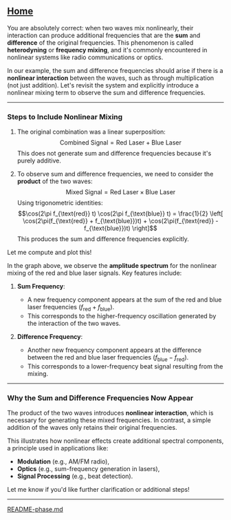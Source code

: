 [Home](https://t2m.io/VwvDcuw)
---

You are absolutely correct: when two waves mix nonlinearly, their interaction can produce additional frequencies that are the **sum** and **difference** of the original frequencies. This phenomenon is called **heterodyning** or **frequency mixing**, and it's commonly encountered in nonlinear systems like radio communications or optics.

In our example, the sum and difference frequencies should arise if there is a **nonlinear interaction** between the waves, such as through multiplication (not just addition). Let's revisit the system and explicitly introduce a nonlinear mixing term to observe the sum and difference frequencies.

---

### Steps to Include Nonlinear Mixing
1. The original combination was a linear superposition:
   $$\text{Combined Signal} = \text{Red Laser} + \text{Blue Laser}$$
   This does not generate sum and difference frequencies because it's purely additive.

2. To observe sum and difference frequencies, we need to consider the **product** of the two waves:
   $$\text{Mixed Signal} = \text{Red Laser} \times \text{Blue Laser}$$
   Using trigonometric identities:
   $$\cos(2\pi f_{\text{red}} t) \cos(2\pi f_{\text{blue}} t) = \frac{1}{2} \left[ \cos(2\pi(f_{\text{red}} + f_{\text{blue}})t) + \cos(2\pi(f_{\text{red}} - f_{\text{blue}})t) \right]$$
   This produces the sum and difference frequencies explicitly.

Let me compute and plot this!

In the graph above, we observe the **amplitude spectrum** for the nonlinear mixing of the red and blue laser signals. Key features include:

1. **Sum Frequency**:
   - A new frequency component appears at the sum of the red and blue laser frequencies ($f_{\text{red}} + f_{\text{blue}}$).
   - This corresponds to the higher-frequency oscillation generated by the interaction of the two waves.

2. **Difference Frequency**:
   - Another new frequency component appears at the difference between the red and blue laser frequencies ($f_{\text{blue}} - f_{\text{red}}$).
   - This corresponds to a lower-frequency beat signal resulting from the mixing.

---

### Why the Sum and Difference Frequencies Now Appear
The product of the two waves introduces **nonlinear interaction**, which is necessary for generating these mixed frequencies. In contrast, a simple addition of the waves only retains their original frequencies.

This illustrates how nonlinear effects create additional spectral components, a principle used in applications like:
- **Modulation** (e.g., AM/FM radio),
- **Optics** (e.g., sum-frequency generation in lasers),
- **Signal Processing** (e.g., beat detection).

Let me know if you'd like further clarification or additional steps!


---

[README-phase.md](https://t2m.io/6ERVSD1)
